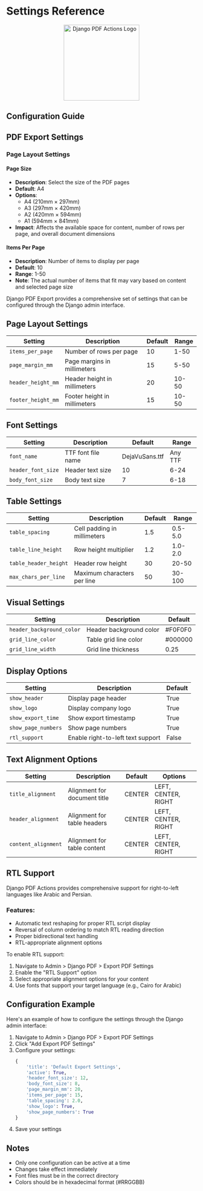 # Settings Reference

<p align="center">
  <img src="assets/logo.png" alt="Django PDF Actions Logo" width="200" height="200">
</p>

## Configuration Guide

## PDF Export Settings

### Page Layout Settings

#### Page Size
- **Description**: Select the size of the PDF pages
- **Default**: A4
- **Options**:
  - A4 (210mm × 297mm)
  - A3 (297mm × 420mm)
  - A2 (420mm × 594mm)
  - A1 (594mm × 841mm)
- **Impact**: Affects the available space for content, number of rows per page, and overall document dimensions

#### Items Per Page
- **Description**: Number of items to display per page
- **Default**: 10
- **Range**: 1-50
- **Note**: The actual number of items that fit may vary based on content and selected page size

Django PDF Export provides a comprehensive set of settings that can be configured through the Django admin interface.

## Page Layout Settings

| Setting | Description | Default | Range |
|---------|-------------|---------|--------|
| `items_per_page` | Number of rows per page | 10 | 1-50 |
| `page_margin_mm` | Page margins in millimeters | 15 | 5-50 |
| `header_height_mm` | Header height in millimeters | 20 | 10-50 |
| `footer_height_mm` | Footer height in millimeters | 15 | 10-50 |

## Font Settings

| Setting | Description | Default | Range |
|---------|-------------|---------|--------|
| `font_name` | TTF font file name | DejaVuSans.ttf | Any TTF |
| `header_font_size` | Header text size | 10 | 6-24 |
| `body_font_size` | Body text size | 7 | 6-18 |

## Table Settings

| Setting | Description | Default | Range |
|---------|-------------|---------|--------|
| `table_spacing` | Cell padding in millimeters | 1.5 | 0.5-5.0 |
| `table_line_height` | Row height multiplier | 1.2 | 1.0-2.0 |
| `table_header_height` | Header row height | 30 | 20-50 |
| `max_chars_per_line` | Maximum characters per line | 50 | 30-100 |

## Visual Settings

| Setting | Description | Default |
|---------|-------------|---------|
| `header_background_color` | Header background color | #F0F0F0 |
| `grid_line_color` | Table grid line color | #000000 |
| `grid_line_width` | Grid line thickness | 0.25 |

## Display Options

| Setting | Description | Default |
|---------|-------------|---------|
| `show_header` | Display page header | True |
| `show_logo` | Display company logo | True |
| `show_export_time` | Show export timestamp | True |
| `show_page_numbers` | Show page numbers | True |
| `rtl_support` | Enable right-to-left text support | False |

## Text Alignment Options

| Setting | Description | Default | Options |
|---------|-------------|---------|---------|
| `title_alignment` | Alignment for document title | CENTER | LEFT, CENTER, RIGHT |
| `header_alignment` | Alignment for table headers | CENTER | LEFT, CENTER, RIGHT |
| `content_alignment` | Alignment for table content | CENTER | LEFT, CENTER, RIGHT |

## RTL Support

Django PDF Actions provides comprehensive support for right-to-left languages like Arabic and Persian.

### Features:
- Automatic text reshaping for proper RTL script display
- Reversal of column ordering to match RTL reading direction
- Proper bidirectional text handling
- RTL-appropriate alignment options

To enable RTL support:
1. Navigate to Admin > Django PDF > Export PDF Settings
2. Enable the "RTL Support" option
3. Select appropriate alignment options for your content
4. Use fonts that support your target language (e.g., Cairo for Arabic)

## Configuration Example

Here's an example of how to configure the settings through the Django admin interface:

1. Navigate to Admin > Django PDF > Export PDF Settings
2. Click "Add Export PDF Settings"
3. Configure your settings:
   ```python
   {
       'title': 'Default Export Settings',
       'active': True,
       'header_font_size': 12,
       'body_font_size': 8,
       'page_margin_mm': 20,
       'items_per_page': 15,
       'table_spacing': 2.0,
       'show_logo': True,
       'show_page_numbers': True
   }
   ```
4. Save your settings

## Notes

- Only one configuration can be active at a time
- Changes take effect immediately
- Font files must be in the correct directory
- Colors should be in hexadecimal format (#RRGGBB) 
